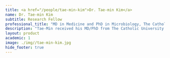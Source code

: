 ```yaml
---
title: <a href="/people/tae-min-kim">Dr. Tae-min Kim</a>
name: Dr. Tae-min Kim
subtitle: Research Fellow
professional_title: "MD in Medicine and PhD in Microbiology, The Catholic University of Korea, Postdoctoral Fellow (2008-2012), Professor, Department of Medical Informatics, The Catholic University of Korea, Seoul, Korea"  # Joined professional titles
description: "Tae-Min received his MD/PhD from The Catholic University of Korea in 2008. He worked on analysis of DNA copy number in tumor genomes as well as several other collaborations. He runs his own lab at his alma mater."
layout: product
academic: 1
image: ./img//tae-min-kim.jpg
hide_footer: true
---
```

